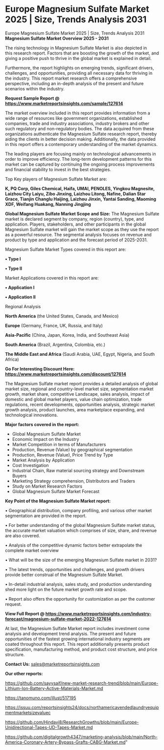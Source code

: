 # Europe Magnesium Sulfate Market 2025 | Size, Trends Analysis 2031
Europe Magnesium Sulfate Market 2025 | Size, Trends Analysis 2031
<Strong> Magnesium Sulfate Market Overview 2025 - 2031</strong>

The rising technology in Magnesium Sulfate Market is also depicted in this research report. Factors that are boosting the growth of the market, and giving a positive push to thrive in the global market is explained in detail.

Furthermore, the report highlights on emerging trends, significant drivers, challenges, and opportunities, providing all necessary data for thriving in the industry. This report market research offers a comprehensive perspective, including an in-depth analysis of the present and future scenarios within the industry.

<strong>Request Sample Report @ <a href=https://www.marketreportsinsights.com/sample/127614>https://www.marketreportsinsights.com/sample/127614</a></strong>

The market overview included in this report provides information from a wide range of resources like government organizations, established companies, trade and industry associations, industry brokers and other such regulatory and non-regulatory bodies. The data acquired from these organizations authenticate the Magnesium Sulfate research report, thereby aiding the clients in better decision making. Additionally, the data provided in this report offers a contemporary understanding of the market dynamics.

The leading players are focusing mainly on technological advancements in order to improve efficiency. The long-term development patterns for this market can be captured by continuing the ongoing process improvements and financial stability to invest in the best strategies.

Top Key players of Magnesium Sulfate Market are:

<strong>K, PQ Corp, Giles Chemical, Haifa, UMAI, PENOLES, Yingkou Magnesite, Laizhou City Laiyu, Zibo Jinxing, Laizhou Litong, Nafine, Dalian Star Grace, Tianjin Changlu Haijing, Laizhou Jinxin, Yantai Sanding, Maoming XDF, Weifang Huakang, Nanning Jingjing</strong>

<strong><b>Global Magnesium Sulfate Market Scope and Size:</b></strong>
The Magnesium Sulfate market is declared segment by company, region (country), type, and application. Players, stakeholders, and other participants in the global Magnesium Sulfate market will gain the market scope as they use the report as a powerful resource. The segmental analysis focuses on revenue and product by type and application and the forecast period of 2025-2031.

Magnesium Sulfate Market Types covered in this report are:

<strong>• Type I

• Type II</strong>

Market Applications covered in this report are:

<strong>• Application I

• Application II</strong> 

Regional Analysis

<strong>North America</strong> (the United States, Canada, and Mexico)

<strong>Europe</strong> (Germany, France, UK, Russia, and Italy)

<strong>Asia-Pacific</strong> (China, Japan, Korea, India, and Southeast Asia)

<strong>South America</strong> (Brazil, Argentina, Colombia, etc.)

<strong>The Middle East and Africa</strong> (Saudi Arabia, UAE, Egypt, Nigeria, and South Africa)

<strong>Go For Interesting Discount Here: <a href=https://www.marketreportsinsights.com/discount/127614>https://www.marketreportsinsights.com/discount/127614</a></strong>

The Magnesium Sulfate market report provides a detailed analysis of global market size, regional and country-level market size, segmentation market growth, market share, competitive Landscape, sales analysis, impact of domestic and global market players, value chain optimization, trade regulations, recent developments, opportunities analysis, strategic market growth analysis, product launches, area marketplace expanding, and technological innovations.

<strong><b>Major factors covered in the report:</b></strong>
<ul>
  <li>Global Magnesium Sulfate Market </li>
  <li>Economic Impact on the Industry</li>
  <li>Market Competition in terms of Manufacturers</li>
  <li>Production, Revenue (Value) by geographical segmentation</li>
  <li>Production, Revenue (Value), Price Trend by Type</li>
  <li>Market Analysis by Application</li>
  <li>Cost Investigation</li>
  <li>Industrial Chain, Raw material sourcing strategy and Downstream Buyers</li>
  <li>Marketing Strategy comprehension, Distributors and Traders</li>
  <li>Study on Market Research Factors</li>
  <li>Global Magnesium Sulfate Market Forecast</li>
</ul>

<strong><b>Key Point of the Magnesium Sulfate Market report:</b></strong>

• Geographical distribution, company profiling, and various other market segmentation are provided in the report.

• For better understanding of the global Magnesium Sulfate market status, the accurate market valuation which comprises of size, share, and revenue are also covered.

• Analysis of the competitive dynamic factors better extrapolate the complete market overview

• What will be the size of the emerging Magnesium Sulfate market in 2031?

• The latest trends, opportunities and challenges, and growth drivers provide better construal of the Magnesium Sulfate Market.

• In-detail industrial analysis, sales study, and production understanding shed more light on the future market growth rate and scope.

• Report also offers the opportunity for customization as per the customer request.

<strong><b>View Full Report @ <a href=https://www.marketreportsinsights.com/industry-forecast/magnesium-sulfate-market-2022-127614>https://www.marketreportsinsights.com/industry-forecast/magnesium-sulfate-market-2022-127614</a></b></strong>


At last, the Magnesium Sulfate Market report includes investment come analysis and development trend analysis. The present and future opportunities of the fastest growing international industry segments are coated throughout this report. This report additionally presents product specification, manufacturing method, and product cost structure, and price structure.

<strong>Contact Us:</strong>
sales@marketreportsinsights.com

<strong>Our other reports:</strong>

<a href=https://github.com/sayysaif/new-market-research-trend/blob/main/Europe-Lithium-Ion-Battery-Active-Materials-Market.md>https://github.com/sayysaif/new-market-research-trend/blob/main/Europe-Lithium-Ion-Battery-Active-Materials-Market.md</a>

<a href=https://tanomuno.com/illust/517195>https://tanomuno.com/illust/517195</a>

<a href=https://issuu.com/reportsinsights24/docs/northamericavendedlaundryequipmentmarketsizevaluec>https://issuu.com/reportsinsights24/docs/northamericavendedlaundryequipmentmarketsizevaluec</a>

<a href=https://github.com/Hindavi8/ResearchGrowths/blob/main/Europe-Unidirectional-Tapes-UD-Tapes-Market.md>https://github.com/Hindavi8/ResearchGrowths/blob/main/Europe-Unidirectional-Tapes-UD-Tapes-Market.md</a>

<a href=https://github.com/digitalgrowth4347/marketing-analysis/blob/main/North-America-Coronary-Artery-Bypass-Grafts-CABG-Market.md>https://github.com/digitalgrowth4347/marketing-analysis/blob/main/North-America-Coronary-Artery-Bypass-Grafts-CABG-Market.md</a>"
